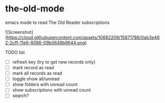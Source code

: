 # the-old-mode
emacs mode to read The Old Reader subscriptions

![Screenshot]
(https://cloud.githubusercontent.com/assets/10682209/15871788/0ab3e462-2cff-11e6-8086-09b0649b9644.png)

TODO list
- [ ] refresh key (try to get new records only)
- [ ] mark record as read
- [ ] mark all records as read
- [ ] toggle show all/unread
- [ ] show folders with unread count
- [ ] show subscriptions with unread count
- [ ] search?
